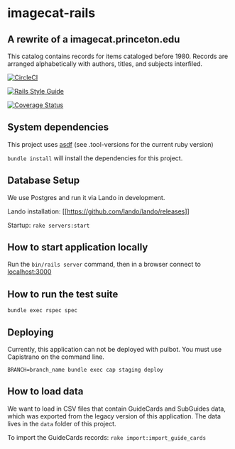 # imagecat-rails

A rewrite of a imagecat.princeton.edu 
---
This catalog contains records for items cataloged before 1980.
Records are arranged alphabetically with authors, titles, and subjects interfiled.

[![CircleCI](https://dl.circleci.com/status-badge/img/gh/pulibrary/imagecat-rails/tree/main.svg?style=svg)](https://dl.circleci.com/status-badge/redirect/gh/pulibrary/imagecat-rails/tree/main)

[![Rails Style Guide](https://img.shields.io/badge/code_style-rubocop-brightgreen.svg)](https://github.com/rubocop/rubocop-rails)

[![Coverage Status](https://coveralls.io/repos/github/pulibrary/imagecat-rails/badge.svg?branch=main)](https://coveralls.io/github/pulibrary/imagecat-rails?branch=main)

## System dependencies

This project uses [asdf](https://asdf-vm.com/) (see .tool-versions for the current ruby version)

`bundle install` will install the dependencies for this project. 

## Database Setup

We use Postgres and run it via Lando in development.

Lando installation: [[https://github.com/lando/lando/releases]]

Startup: `rake servers:start`

## How to start application locally 

Run the `bin/rails server` command, then in a browser connect to [localhost:3000](http://localhost:3000/)

## How to run the test suite

`bundle exec rspec spec`

## Deploying 

Currently, this application can not be deployed with pulbot. You must use Capistrano on the command line. 

`BRANCH=branch_name bundle exec cap staging deploy`

## How to load data 

We want to load in CSV files that contain GuideCards and SubGuides data, which was exported from the legacy version of this application. The data lives in the `data` folder of this project. 

To import the GuideCards records: `rake import:import_guide_cards`